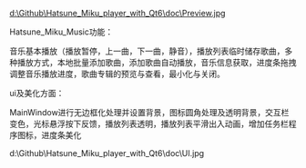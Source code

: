 [d:\Github\Hatsune_Miku_player_with_Qt6\doc\Preview.jpg](https://github.com/dire-just-boom/Hatsune_Miku_player_with_Qt6/blob/main/doc/Preview.jpg)

Hatsune_Miku_Music功能：

音乐基本播放（播放暂停，上一曲，下一曲，静音），播放列表临时储存歌曲，多种播放方式，本地批量添加歌曲，添加歌曲自动播放，音乐信息获取，进度条拖拽调整音乐播放进度，歌曲专辑的预览与查看，最小化与关闭。

 

ui及美化方面：

MainWindow进行无边框化处理并设置背景，图标圆角处理及透明背景，交互栏变色，光标悬浮按下反馈，播放列表透明，播放列表平滑出入动画，增加任务栏程序图标，进度条美化

d:\Github\Hatsune_Miku_player_with_Qt6\doc\UI.jpg
